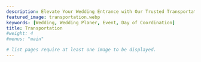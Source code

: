 ```yaml
---
description: Elevate Your Wedding Entrance with Our Trusted Transportation Partners! Choose from a variety of stylish options, including limousines, mini busses, carriages, and old-fashioned cars, all provided by our trusted local partners. Contact us today to coordinate the perfect ride for your special day! 
featured_image: transportation.webp
keywords: [Wedding, Wedding Planer, Event, Day of Coordination]
title: Transportation
#weight: 4
#menus: "main"

# list pages require at least one image to be displayed.
---
```

